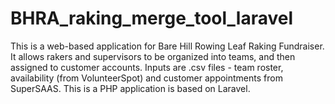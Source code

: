 # BHRA_raking_merge_tool_laravel
This is a web-based application for Bare Hill Rowing Leaf Raking Fundraiser. It allows rakers and supervisors to be organized into teams, and then assigned to customer accounts.   Inputs are .csv files - team roster, availability (from VolunteerSpot) and customer appointments from SuperSAAS.  This is a PHP application is based on Laravel.
